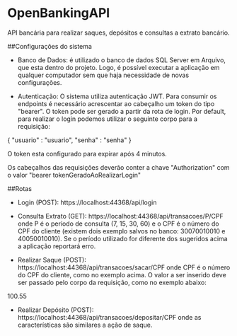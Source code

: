 # OpenBankingAPI
 API bancária para realizar saques, depósitos e consultas a extrato bancário.

##Configurações do sistema
- Banco de Dados: é utilizado o banco de dados SQL Server em Arquivo, que esta dentro do projeto. Logo, é possível executar a aplicação em qualquer computador sem que haja necessidade de novas configurações.

- Autenticação: O sistema utiliza autenticação JWT. Para consumir os endpoints é necessário acrescentar ao cabeçalho um token do tipo "bearer". O token pode ser gerado a partir da rota de login. Por default, para realizar o login podemos utilizar o seguinte corpo para a requisição:

 {
  "usuario" : "usuario",
  "senha" : "senha" 
 }
 
 O token esta configurado para expirar após 4 minutos.
 
 Os cabeçalhos das requisições deverão conter a chave "Authorization" com o valor "bearer tokenGeradoAoRealizarLogin" 
 
##Rotas
- Login (POST): https://localhost:44368/api/login

- Consulta Extrato (GET): https://localhost:44368/api/transacoes/P/CPF onde P é o período de consulta (7, 15, 30, 60) e o CPF é o número do CPF do cliente (existem dois exemplo salvos no banco: 30070010010 e 40050010010). Se o período utilizado for diferente dos sugeridos acima a aplicação reportará erro.

- Realizar Saque (POST): https://localhost:44368/api/transacoes/sacar/CPF onde CPF é o número do CPF do cliente, como no exemplo acima. O valor a ser inserido deve ser passado pelo corpo da requisição, como no exemplo abaixo:

100.55

- Realizar Depósito (POST): https://localhost:44368/api/transacoes/depositar/CPF onde as características são similares a ação de saque.
